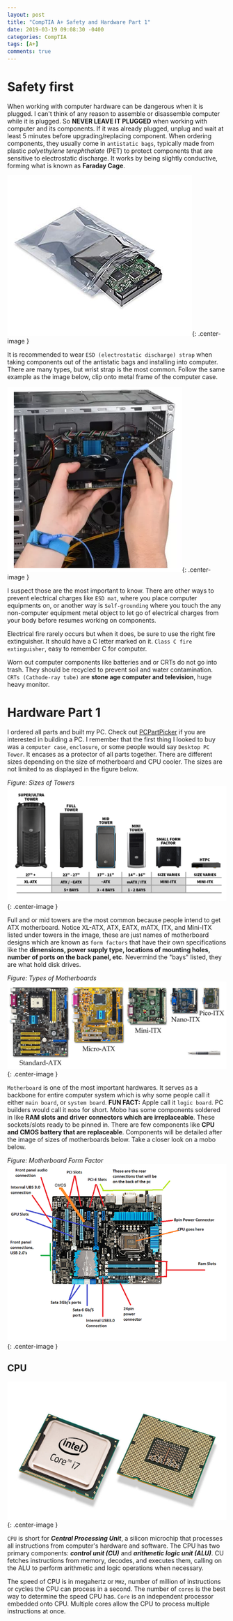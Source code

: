 ```yaml
---
layout: post
title: "CompTIA A+ Safety and Hardware Part 1"
date: 2019-03-19 09:08:30 -0400
categories: CompTIA
tags: [A+]
comments: true
---
```


# Safety first

When working with computer hardware can be dangerous when it is plugged. I can't think of any reason to assemble or disassemble computer while it is plugged. So <b>NEVER LEAVE IT PLUGGED</b> when working with computer and its components. If it was already plugged, unplug and wait at least 5 minutes before upgrading/replacing component. When ordering components, they usually come in `antistatic bags`, typically made from plastic <i>polyethylene terephthalate</i> (PET) to protect components that are sensitive to electrostatic discharge. It works by being slightly conductive, forming what is known as <b>Faraday Cage</b>.

![antistatic bag](/public/img/A+/antistatic_bag.jpg){: .center-image }

It is recommended to wear `ESD (electrostatic discharge) strap` when taking components out of the antistatic bags and installing into computer. There are many types, but wrist strap is the most common. Follow the same example as the image below, clip onto metal frame of the computer case.  

![ESD_strap](/public/img/A+/ESD_strap.png){: .center-image }

I suspect those are the most important to know. There are other ways to prevent electrical charges like `ESD mat`, where you place computer equipments on, or another way is `Self-grounding` where you touch the any non-computer equipment metal object to let go of electrical charges from your body before resumes working on components.

Electrical fire rarely occurs but when it does, be sure to use the right fire extinguisher. It should have a C letter marked on it. `Class C fire extinguisher`, easy to remember C for computer.

Worn out computer components like batteries and or CRTs do not go into trash. They should be recycled to prevent soil and water contamination. `CRTs (Cathode-ray tube)` are <b>stone age computer and television</b>, huge heavy monitor.

# Hardware Part 1

I ordered all parts and built my PC. Check out [PCPartPicker][PCPartPicker] if you are interested in building a PC. I remember that the first thing I looked to buy was a `computer case`, `enclosure`, or some people would say `Desktop PC Tower`. It encases as a protector of all parts together. There are different sizes depending on the size of motherboard and CPU cooler. The sizes are not limited to as displayed in the figure below.

*Figure: Sizes of Towers*
![desktop tower](/public/img/A+/pctowers.png){: .center-image }

Full and or mid towers are the most common because people intend to get ATX motherboard. Notice XL-ATX, ATX, EATX, mATX, ITX, and Mini-ITX listed under towers in the image, these are just names of motherboard designs which are known as `form factors` that have their own specifications like the <b> dimensions, power supply type, locations of mounting holes, number of ports on the back panel, etc</b>. Nevermind the "bays" listed, they are what hold disk drives.

*Figure: Types of Motherboards*
![mobos](/public/img/A+/mobos.jpg){: .center-image }

`Motherboard` is one of the most important hardwares. It serves as a backbone for entire computer system which is why some people call it either `main board`, or `system board`. <b>FUN FACT:</b> Apple call it `logic board`. PC builders would call it `mobo` for short. Mobo has some components soldered in like <b>RAM slots and driver connectors which are irreplaceable</b>. These sockets/slots ready to be pinned in. There are few components like <b>CPU and CMOS battery that are replaceable</b>. Components will be detailed after the image of sizes of motherboards below. Take a closer look on a mobo below.

*Figure: Motherboard Form Factor*
![mobospecs](/public/img/A+/mobospecs.png){: .center-image }

## CPU

![CPU](/public/img/A+/cpu.jpg){: .center-image }

`CPU` is short for <b><i>Central Processing Unit</i></b>, a silicon microchip that processes all instructions from computer's hardware and software. The CPU has two primary components: <b><i>control unit (CU)</i></b> and <b><i>arithmetic logic unit (ALU)</i></b>. CU fetches instructions from memory, decodes, and executes them, calling on the ALU to perform arithmetic and logic operations when necessary.

The speed of CPU is in megahertz or `MHz`, number of million of instructions or cycles the CPU can process in a second. The number of `cores` is the best way to determine the speed CPU has. `Core` is an independent processor embedded onto CPU. Multiple cores allow the CPU to process multiple instructions at once.






[A+ 901 Study Guide]:https://docs.google.com/document/d/1Shh_BNuw4xh2mlr3UVBpBWqbvWJNnTtuSq12RFsjvAo/edit
[PCPartPicker]:https://pcpartpicker.com/
